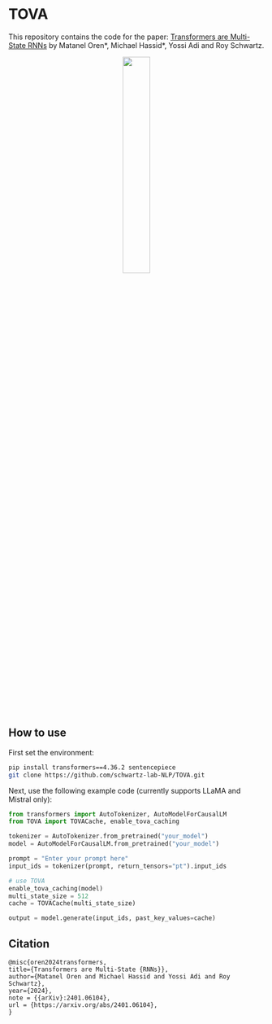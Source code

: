 # TOVA
This repository contains the code for the paper: [Transformers are Multi-State RNNs](https://arxiv.org/abs/2401.06104) by Matanel Oren*, Michael Hassid*, Yossi Adi and Roy Schwartz.

<p align="center">
  <img src="fig2_tova.png" width="33%" height="33%">
</p>

## How to use

First set the environment:
```bash
pip install transformers==4.36.2 sentencepiece
git clone https://github.com/schwartz-lab-NLP/TOVA.git
```

Next, use the following example code (currently supports LLaMA and Mistral only):
```python
from transformers import AutoTokenizer, AutoModelForCausalLM
from TOVA import TOVACache, enable_tova_caching

tokenizer = AutoTokenizer.from_pretrained("your_model")
model = AutoModelForCausalLM.from_pretrained("your_model")

prompt = "Enter your prompt here"
input_ids = tokenizer(prompt, return_tensors="pt").input_ids

# use TOVA
enable_tova_caching(model)
multi_state_size = 512
cache = TOVACache(multi_state_size)

output = model.generate(input_ids, past_key_values=cache)
```


## Citation
```
@misc{oren2024transformers,
title={Transformers are Multi-State {RNNs}},
author={Matanel Oren and Michael Hassid and Yossi Adi and Roy Schwartz},
year={2024},
note = {{arXiv}:2401.06104},
url = {https://arxiv.org/abs/2401.06104},
}
